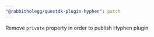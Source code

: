 ```yaml
---
"@rabbitholegg/questdk-plugin-hyphen": patch
---
```


Remove `private` property in order to publish Hyphen plugin
